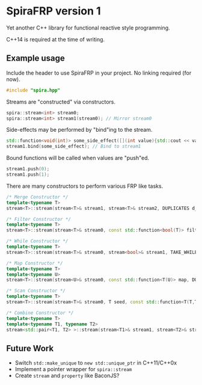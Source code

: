 # SpiraFRP version 1
Yet another C++ library for functional reactive style programming.

C++14 is required at the time of writing.

Example usage
-------------
Include the header to use SpiraFRP in your project.
No linking required (for now).

```c++
#include "spira.hpp"
```

Streams are "constructed" via constructors.

```c++
spira::stream<int> stream0;
spira::stream<int> stream1(stream0); // Mirror stream0
```

Side-effects may be performed by "bind"ing to the stream.

```c++
std::function<void(int)> some_side_effect([](int value){std::cout << value << std::endl;});
stream1.bind(some_side_effect); // Bind to stream1
```

Bound functions will be called when values are "push"ed.

```c++
stream1.push(0);
stream1.push(1);
```

There are many constructors to perform various FRP like tasks.

```c++
/* Merge Constructor */
template<typename T>
stream<T>::stream(stream<T>& stream1, stream<T>& stream2, DUPLICATES d_flag=DUPLICATES::TAKE);

/* Filter Constructor */
template<typename T>
stream<T>::stream(stream<T>& stream0, const std::function<bool(T)> filter, DUPLICATES d_flag=DUPLICATES::TAKE);

/* While Constructor */
template<typename T>
stream<T>::stream(stream<T>& stream0, stream<bool>& stream1, TAKE_WHILE t_flag=TAKE_WHILE::TRUE, DUPLICATES d_flag=DUPLICATES::TAKE);

/* Map Constructor */
template<typename T>
template<typename U>
stream<T>::stream(stream<U>& stream0, const std::function<T(U)> map, DUPLICATES d_flag=DUPLICATES::TAKE);

/* Scan Constructor */
template<typename T>
stream<T>::stream(stream<T>& stream0, T seed, const std::function<T(T,T)> scan, DUPLICATES d_flag=DUPLICATES::TAKE);

/* Combine Constructor */
template<typename T>
template<typename T1, typename T2>
stream<std::pair<T1, T2> >::stream(stream<T1>& stream1, stream<T2>& stream2, SAMPLED_BY s_flag=SAMPLED_BY::BOTH, DUPLICATES d_flag=DUPLICATES::TAKE);
```

Future Work
-----------
- Switch `std::make_unique` to `new std::unique_ptr` in C++11/C++0x
- Implement a pointer wrapper for `spira::stream`
- Create `stream` and `property` like BaconJS?
